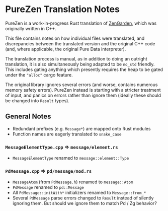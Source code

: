 # PureZen Translation Notes

PureZen is a work-in-progress Rust translation of [ZenGarden], which was
originally written in C++.

This file contains notes on how individual files were translated, and
discrepancies between the translated version and the original C++ code (and,
where applicable, the original Pure Data interpreter).

The translation process is manual, as in addition to doing an outright
translation, it is also simultaneously being adapted to be `no_std` friendly.
This includes gating anything which presently requires the heap to be gated
under the `"alloc"` cargo feature.

The original library ignores several errors (and worse, contains numerous memory
safety errors). PureZen instead is starting with a stricter treatment of input,
and panics on errors rather than ignore them (ideally these should be changed
into `Result` types).

## General Notes

- Redundant prefixes (e.g. `Message*`) are mapped onto Rust modules
- Function names are eagerly translated to `snake_case`

### `MessageElementType.cpp` => `message/element.rs`

- `MessageElementType` renamed to `message::element::Type`

### `PdMessage.cpp` => `pd/message/mod.rs`

- `MessageAtom` (from `PdMessage.h`) renamed to `message::Atom`
- `PdMessage` renamed to `pd::Message`
- All `PdMessage::initWith*` initializers renamed to `Message::from_*`
- Several `PdMessage` parse errors changed to `Result` instead of silently
  ignoring them. But should we ignore them to match Pd / Zg behavior?

[ZenGarden]: https://github.com/mhroth/ZenGarden
